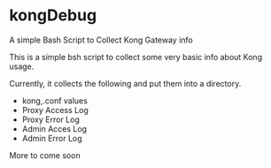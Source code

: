# kongDebug
A simple Bash Script to Collect Kong Gateway info 

This is a simple bsh script to collect some very basic info about Kong usage. 

Currently, it collects the following and put them into a directory. 
- kong,.conf values
- Proxy Access Log
- Proxy Error Log
- Admin Acces Log
- Admin Error Log

More to come soon
